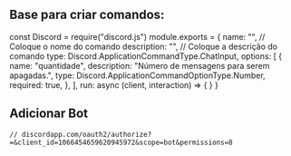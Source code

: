 ## Base para criar comandos:

const Discord = require("discord.js")
module.exports = {
  name: "", // Coloque o nome do comando
  description: "", // Coloque a descrição do comando
  type: Discord.ApplicationCommandType.ChatInput,
  options: [
    {
      name: "quantidade",
      description: "Número de mensagens para serem apagadas.",
      type: Discord.ApplicationCommandOptionType.Number,
      required: true,
    },
  ],
  run: async (client, interaction) => {
  }
}

## Adicionar Bot

`// discordapp.com/oauth2/authorize?=&client_id=1066454659620945972&scope=bot&permissions=8`